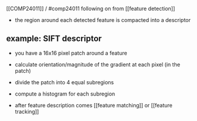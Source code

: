 [[COMP24011]] / #comp24011
following on from [[feature detection]]

- the region around each detected feature is compacted into a descriptor

## example: SIFT descriptor
- you have a 16x16 pixel patch around a feature
- calculate orientation/magnitude of the gradient at each pixel (in the patch)
- divide the patch into 4 equal subregions
- compute a histogram for each subregion

- after feature description comes [[feature matching]] or [[feature tracking]]